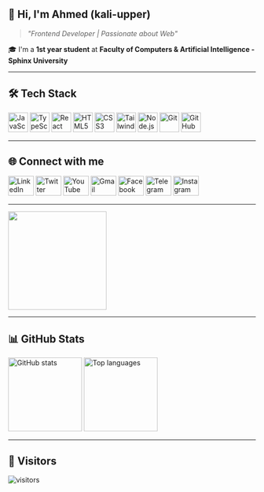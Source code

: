 ## 👋 Hi, I'm Ahmed (kali-upper)

> *"Frontend Developer | Passionate about Web"*

🎓 I'm a **1st year student** at **Faculty of Computers & Artificial Intelligence - Sphinx University**

---

## 🛠️ Tech Stack  
<p align="left">
  <img src="https://cdn.jsdelivr.net/gh/devicons/devicon/icons/javascript/javascript-plain.svg" height="40" alt="JavaScript" />
  <img src="https://cdn.jsdelivr.net/gh/devicons/devicon/icons/typescript/typescript-original.svg" height="40" alt="TypeScript" />
  <img src="https://cdn.jsdelivr.net/gh/devicons/devicon/icons/react/react-original-wordmark.svg" height="40" alt="React" />
  <img src="https://cdn.jsdelivr.net/gh/devicons/devicon/icons/html5/html5-original.svg" height="40" alt="HTML5" />
  <img src="https://cdn.jsdelivr.net/gh/devicons/devicon/icons/css3/css3-original.svg" height="40" alt="CSS3" />
  <img src="https://cdn.jsdelivr.net/gh/devicons/devicon/icons/tailwindcss/tailwindcss-original-wordmark.svg" height="40" alt="TailwindCSS" />
  <img src="https://cdn.jsdelivr.net/gh/devicons/devicon/icons/nodejs/nodejs-original.svg" height="40" alt="Node.js" />
  <img src="https://cdn.jsdelivr.net/gh/devicons/devicon/icons/git/git-plain.svg" height="40" alt="Git" />
  <img src="https://cdn.jsdelivr.net/gh/devicons/devicon/icons/github/github-original.svg" height="40" alt="GitHub" />
</p>

---

## 🌐 Connect with me  
<p align="left">
  <a href="https://linkedin.com" target="_blank"><img src="https://raw.githubusercontent.com/maurodesouza/profile-readme-generator/master/src/assets/icons/social/linkedin/default.svg" width="52" height="40" alt="LinkedIn" /></a>
  <a href="https://x.com/AHME0016K" target="_blank"><img src="https://raw.githubusercontent.com/maurodesouza/profile-readme-generator/master/src/assets/icons/social/twitter/default.svg" width="52" height="40" alt="Twitter" /></a>
  <a href="https://www.youtube.com/@FOTETUBE" target="_blank"><img src="https://raw.githubusercontent.com/maurodesouza/profile-readme-generator/master/src/assets/icons/social/youtube/default.svg" width="52" height="40" alt="YouTube" /></a>
  <a href="mailto:ahmedaboalayoun@gmail.com" target="_blank"><img src="https://raw.githubusercontent.com/maurodesouza/profile-readme-generator/master/src/assets/icons/social/gmail/default.svg" width="52" height="40" alt="Gmail" /></a>
  <a href="https://www.facebook.com/profile.php?id=61578407231407" target="_blank"><img src="https://raw.githubusercontent.com/maurodesouza/profile-readme-generator/master/src/assets/icons/social/facebook/default.svg" width="52" height="40" alt="Facebook" /></a>
  <a href="https://t.me/ACYRO0016K" target="_blank"><img src="https://raw.githubusercontent.com/maurodesouza/profile-readme-generator/master/src/assets/icons/social/telegram/default.svg" width="52" height="40" alt="Telegram" /></a>
  <a href="https://www.instagram.com/devtech.team/" target="_blank"><img src="https://raw.githubusercontent.com/maurodesouza/profile-readme-generator/master/src/assets/icons/social/instagram/default.svg" width="52" height="40" alt="Instagram" /></a>
</p>

---

<img align="center" height="200" src="[https://media.giphy.com/media/v1.Y2lkPWVjZjA1ZTQ3eHh4aTRodTk5ZXp6NW4zMG4weDd6M3B6aDNjYWdqaGRqcXQ0YnFuZiZlcD12MV9naWZzX3JlbGF0ZWQmY3Q9Zw/WtTnAfZn6aVJfBzlN3/giphy.gif](https://tenor.com/oQANo3BrSGc.gif)" />

---

## 📊 GitHub Stats  
<p align="left">
  <img src="https://github-readme-stats.vercel.app/api?username=kali-upper&show_icons=true&theme=radical&count_private=true" height="150" alt="GitHub stats" />
  <img src="https://github-readme-stats.vercel.app/api/top-langs?username=kali-upper&layout=compact&theme=tokyonight" height="150" alt="Top languages" />
</p>

---

## 👀 Visitors  
![visitors](https://komarev.com/ghpvc/?username=kali-upper&label=Profile%20Views&color=0e75b6&style=flat)
